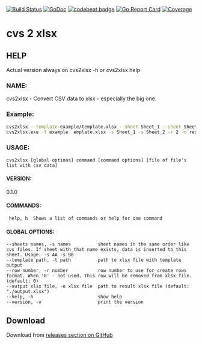 

[![Build Status](https://travis-ci.org/mentax/cvs2xlsx.svg?branch=master)](https://travis-ci.org/mentax/cvs2xlsx)
[![GoDoc](https://godoc.org/github.com/mentax/cvs2xlsx?status.svg)](https://godoc.org/github.com/mentax/cvs2xlsx)
[![codebeat badge](https://codebeat.co/badges/042f1764-a799-4a7d-abd3-80664e7ce257)](https://codebeat.co/projects/github-com-mentax-cvs2xlsx-master)
[![Go Report Card](https://goreportcard.com/badge/github.com/mentax/cvs2xlsx)](https://goreportcard.com/report/github.com/mentax/cvs2xlsx)
[![Coverage](https://gocover.io/_badge/github.com/mentax/cvs2xlsx)](http://gocover.io/github.com/mentax/cvs2xlsx)

# cvs 2 xlsx

## HELP 
  Actual version always on  cvs2xlsx -h or cvs2xlsx help

### NAME:
   cvs2xlsx - Convert CSV data to xlsx - especially the big one. 

### Example: 

```bash
cvs2xlsx --template example/template.xlsx --sheet Sheet_1 --sheet Sheet_2 --row 2 --output result.xlsx data.csv data2.csv 
cvs2xlsx.exe -t example  emplate.xlsx -s Sheet_1 -s Sheet_2 -r 2 -o result.xlsx data.csv data2.csv 
```

### USAGE:

    cvs2xlsx [global options] command [command options] [file of file's list with csv data]

#### VERSION:
   0.1.0

#### COMMANDS:
     help, h  Shows a list of commands or help for one command

#### GLOBAL OPTIONS:

```
--sheets names, -s names          sheet names in the same order like cvs files. If sheet with that name exists, data is inserted to this sheet. Usage: -s AA -s BB
--template path, -t path          path to xlsx file with template output
--row number, -r number           row number to use for create rows format. When '0' - not used. This row will be removed from xlsx file. (default: 0)
--output xlsx file, -o xlsx file  path to result xlsx file (default: "./output.xlsx")
--help, -h                        show help
--version, -v                     print the version
```   
   
   
## Download

Download from [releases section on GitHub](https://github.com/mentax/cvs2xlsx/releases)   